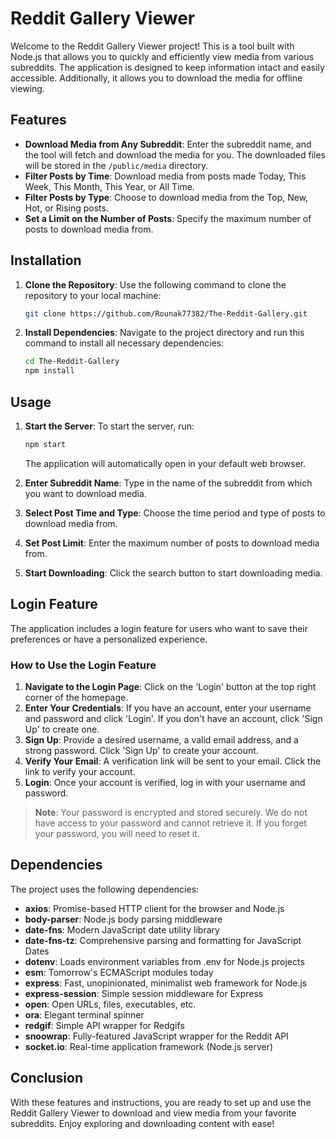 # Reddit Gallery Viewer

Welcome to the Reddit Gallery Viewer project! This is a tool built with Node.js that allows you to quickly and efficiently view media from various subreddits. The application is designed to keep information intact and easily accessible. Additionally, it allows you to download the media for offline viewing.

## Features

- **Download Media from Any Subreddit**: Enter the subreddit name, and the tool will fetch and download the media for you. The downloaded files will be stored in the `/public/media` directory.
- **Filter Posts by Time**: Download media from posts made Today, This Week, This Month, This Year, or All Time.
- **Filter Posts by Type**: Choose to download media from the Top, New, Hot, or Rising posts.
- **Set a Limit on the Number of Posts**: Specify the maximum number of posts to download media from.

## Installation

1. **Clone the Repository**: Use the following command to clone the repository to your local machine:
    ```bash
    git clone https://github.com/Rounak77382/The-Reddit-Gallery.git
    ```
2. **Install Dependencies**: Navigate to the project directory and run this command to install all necessary dependencies:
    ```bash
    cd The-Reddit-Gallery
    npm install
    ```

## Usage

1. **Start the Server**: To start the server, run:
    ```bash
    npm start
    ```
    The application will automatically open in your default web browser.

2. **Enter Subreddit Name**: Type in the name of the subreddit from which you want to download media.
3. **Select Post Time and Type**: Choose the time period and type of posts to download media from.
4. **Set Post Limit**: Enter the maximum number of posts to download media from.
5. **Start Downloading**: Click the search button to start downloading media.

## Login Feature

The application includes a login feature for users who want to save their preferences or have a personalized experience.

### How to Use the Login Feature

1. **Navigate to the Login Page**: Click on the 'Login' button at the top right corner of the homepage.
2. **Enter Your Credentials**: If you have an account, enter your username and password and click 'Login'. If you don't have an account, click 'Sign Up' to create one.
3. **Sign Up**: Provide a desired username, a valid email address, and a strong password. Click 'Sign Up' to create your account.
4. **Verify Your Email**: A verification link will be sent to your email. Click the link to verify your account.
5. **Login**: Once your account is verified, log in with your username and password.

> **Note**: Your password is encrypted and stored securely. We do not have access to your password and cannot retrieve it. If you forget your password, you will need to reset it.

## Dependencies

The project uses the following dependencies:

- **axios**: Promise-based HTTP client for the browser and Node.js
- **body-parser**: Node.js body parsing middleware
- **date-fns**: Modern JavaScript date utility library
- **date-fns-tz**: Comprehensive parsing and formatting for JavaScript Dates
- **dotenv**: Loads environment variables from .env for Node.js projects
- **esm**: Tomorrow's ECMAScript modules today
- **express**: Fast, unopinionated, minimalist web framework for Node.js
- **express-session**: Simple session middleware for Express
- **open**: Open URLs, files, executables, etc.
- **ora**: Elegant terminal spinner
- **redgif**: Simple API wrapper for Redgifs
- **snoowrap**: Fully-featured JavaScript wrapper for the Reddit API
- **socket.io**: Real-time application framework (Node.js server)

## Conclusion

With these features and instructions, you are ready to set up and use the Reddit Gallery Viewer to download and view media from your favorite subreddits. Enjoy exploring and downloading content with ease!
